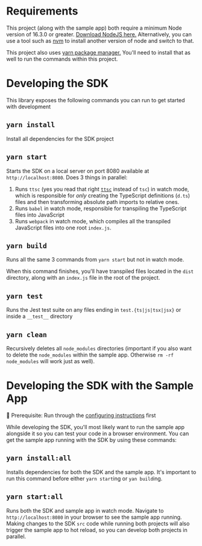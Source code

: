 # Requirements

This project (along with the sample app) both require a minimum Node version of 16.3.0 or greater. [Download NodeJS here.](https://nodejs.org/en/) Alternatively, you can use a tool such as [nvm](https://github.com/nvm-sh/nvm) to install another version of node and switch to that.

This project also uses [yarn package manager.](https://yarnpkg.com/getting-started/install) You'll need to install that as well to run the commands within this project.

# Developing the SDK

This library exposes the following commands you can run to get started with development

## `yarn install`

Install all dependencies for the SDK project

## `yarn start`

Starts the SDK on a local server on port 8080 available at `http://localhost:8080`. Does 3 things in parallel:

1. Runs `ttsc` (yes you read that right [`ttsc`](https://github.com/cevek/ttypescript) instead of `tsc`) in watch mode, which is responsible for _only_ creating the TypeScript definitions (`d.ts`) files and then transforming absolute path imports to relative ones.
2. Runs `babel` in watch mode, responsible for transpiling the TypeScript files into JavaScript
3. Runs `webpack` in watch mode, which compiles all the transpiled JavaScript files into one root `index.js`.

## `yarn build`

Runs all the same 3 commands from `yarn start` but not in watch mode.

When this command finishes, you'll have transpiled files located in the `dist` directory, along with an `index.js` file in the root of the project.

## `yarn test`

Runs the Jest test suite on any files ending in `test.{ts|js|tsx|jsx}` or inside a `__test__` directory

## `yarn clean`

Recursively deletes all `node_modules` directories (important if you also want to delete the `node_modules` within the sample app. Otherwise `rm -rf node_modules` will work just as well).

# Developing the SDK with the Sample App

:rotating_light: Prerequisite: Run through the [configuring instructions](./EXAMPLE_APP.md) first

While developing the SDK, you'll most likely want to run the sample app alongside it so you can test your code in a browser environment. You can get the sample app running with the SDK by using these commands:

## `yarn install:all`

Installs dependencies for both the SDK and the sample app. It's important to run this command before either `yarn start`ing or `yan build`ing.

## `yarn start:all`

Runs both the SDK and sample app in watch mode. Navigate to `http://localhost:8080` in your browser to see the sample app running. Making changes to the SDK `src` code while running both projects will also trigger the sample app to hot reload, so you can develop both projects in parallel.